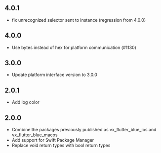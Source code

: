 ## 4.0.1

* fix unrecognized selector sent to instance (regression from 4.0.0)

## 4.0.0

* Use bytes instead of hex for platform communication (#1130)

## 3.0.0

* Update platform interface version to 3.0.0

## 2.0.1

* Add log color

## 2.0.0

* Combine the packages previously published as vx_flutter_blue_ios and vx_flutter_blue_macos
* Add support for Swift Package Manager
* Replace void return types with bool return types
